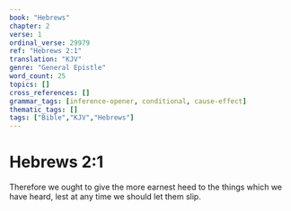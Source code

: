 ```yaml
---
book: "Hebrews"
chapter: 2
verse: 1
ordinal_verse: 29979
ref: "Hebrews 2:1"
translation: "KJV"
genre: "General Epistle"
word_count: 25
topics: []
cross_references: []
grammar_tags: [inference-opener, conditional, cause-effect]
thematic_tags: []
tags: ["Bible","KJV","Hebrews"]
---
```


# Hebrews 2:1

Therefore we ought to give the more earnest heed to the things which we have heard, lest at any time we should let them slip.
